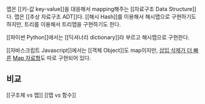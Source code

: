 맵은 [[키-값 key-value]]을 대응해서 mapping해주는 [[자료구조 Data Structure]]다. 맵은 [[추상 자료구조 ADT]]다. [[해시 Hash]]를 이용해서 해시맵으로 구현하기도 하지만, 트리를 이용해서 트리맵을 구현하기도 한다.

[[파이썬 Python]]에서는 [[딕셔너리 dictionary]]라 부르고 해시맵으로 구현한다.

[[자바스크립트 Javascript]]에서는 [[객체 Object]]도 map이지만, [삽입 삭제가 더 빠른](https://developer.mozilla.org/en-US/docs/Web/JavaScript/Reference/Global_Objects/Map#objects_vs._maps) [Map 자료형](https://developer.mozilla.org/en-US/docs/Web/JavaScript/Reference/Global_Objects/Map)도 따로 구현되어 있다.

## 비교
[[구조체 vs 맵]]
[[맵 vs 함수]]